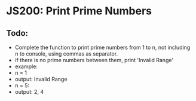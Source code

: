 # JS200: Print Prime Numbers

## Todo:
- Complete the function to print prime numbers from 1 to n, not including n to console, using commas as separator.
- if there is no prime numbers between them, print 'Invalid Range'
- example:
- n = 1
- output: Invalid Range
- n = 5:
- output: 2, 4